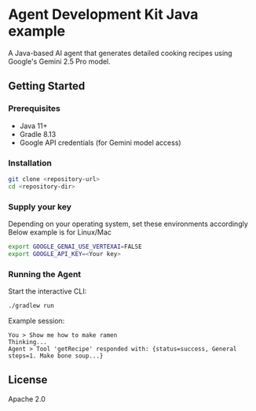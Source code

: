 # Agent Development Kit Java example

A Java-based AI agent that generates detailed cooking recipes using Google's Gemini 2.5 Pro model. 

## Getting Started

### Prerequisites
- Java 11+
- Gradle 8.13
- Google API credentials (for Gemini model access)

### Installation
```bash
git clone <repository-url>
cd <repository-dir>
```

### Supply your key
Depending on your operating system, set these environments accordingly
Below example is for Linux/Mac

```bash
export GOOGLE_GENAI_USE_VERTEXAI=FALSE
export GOOGLE_API_KEY=<Your key>
```

### Running the Agent
Start the interactive CLI:
```bash
./gradlew run
```

Example session:
```
You > Show me how to make ramen
Thinking...
Agent > Tool 'getRecipe' responded with: {status=success, General steps=1. Make bone soup...}
```

## License
Apache 2.0
